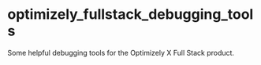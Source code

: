 # optimizely_fullstack_debugging_tools
Some helpful debugging tools for the Optimizely X Full Stack product.
